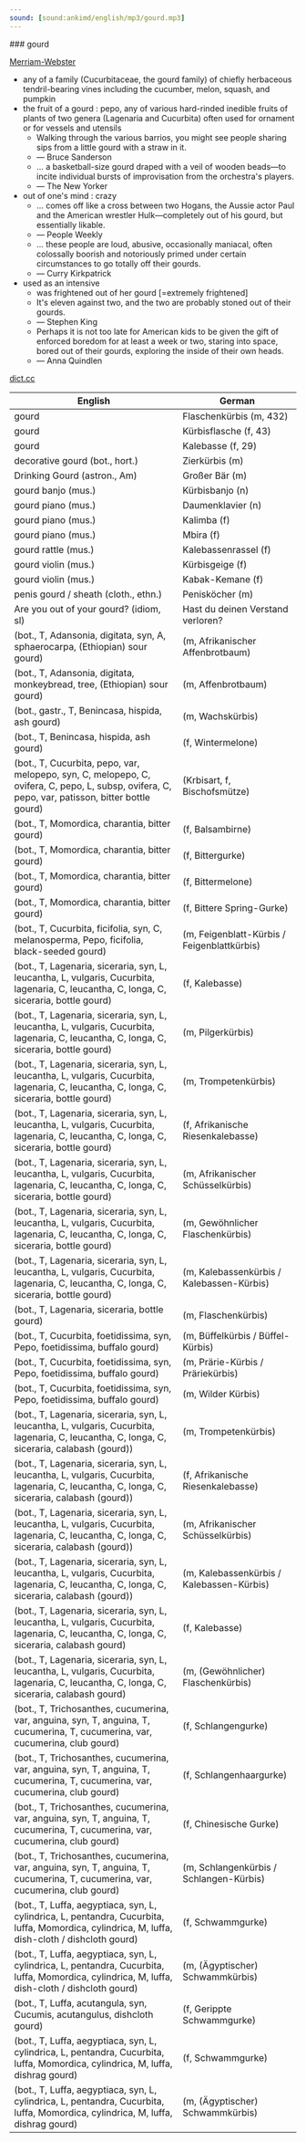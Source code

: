 ```yaml
---
sound: [sound:ankimd/english/mp3/gourd.mp3]
---
```


\### gourd

[Merriam-Webster](https://www.merriam-webster.com/dictionary/gourd)

- any of a family (Cucurbitaceae, the gourd family) of chiefly herbaceous tendril-bearing vines including the cucumber, melon, squash, and pumpkin
- the fruit of a gourd : pepo, any of various hard-rinded inedible fruits of plants of two genera (Lagenaria and Cucurbita) often used for ornament or for vessels and utensils
    - Walking through the various barrios, you might see people sharing sips from a little gourd with a straw in it.
    - — Bruce Sanderson
    - … a basketball-size gourd draped with a veil of wooden beads—to incite individual bursts of improvisation from the orchestra's players.
    - — The New Yorker
- out of one's mind : crazy
    - … comes off like a cross between two Hogans, the Aussie actor Paul and the American wrestler Hulk—completely out of his gourd, but essentially likable.
    - — People Weekly
    - … these people are loud, abusive, occasionally maniacal, often colossally boorish and notoriously primed under certain circumstances to go totally off their gourds.
    - — Curry Kirkpatrick
- used as an intensive
    - was frightened out of her gourd [=extremely frightened]
    - It's eleven against two, and the two are probably stoned out of their gourds.
    - — Stephen King
    - Perhaps it is not too late for American kids to be given the gift of enforced boredom for at least a week or two, staring into space, bored out of their gourds, exploring the inside of their own heads.
    - — Anna Quindlen

[dict.cc](https://www.dict.cc/gourd)

| English        | German       |
| -------------- | ------------ |
| gourd | Flaschenkürbis (m, 432) |
| gourd | Kürbisflasche (f, 43) |
| gourd | Kalebasse (f, 29) |
| decorative gourd (bot., hort.) | Zierkürbis (m) |
| Drinking Gourd (astron., Am) | Großer Bär (m) |
| gourd banjo (mus.) | Kürbisbanjo (n) |
| gourd piano (mus.) | Daumenklavier (n) |
| gourd piano (mus.) | Kalimba (f) |
| gourd piano (mus.) | Mbira (f) |
| gourd rattle (mus.) | Kalebassenrassel (f) |
| gourd violin (mus.) | Kürbisgeige (f) |
| gourd violin (mus.) | Kabak-Kemane (f) |
| penis gourd / sheath (cloth., ethn.) | Penisköcher (m) |
| Are you out of your gourd? (idiom, sl) | Hast du deinen Verstand verloren? |
|  (bot., T, Adansonia, digitata, syn, A, sphaerocarpa, (Ethiopian) sour gourd) |  (m, Afrikanischer Affenbrotbaum) |
|  (bot., T, Adansonia, digitata, monkeybread, tree, (Ethiopian) sour gourd) |  (m, Affenbrotbaum) |
|  (bot., gastr., T, Benincasa, hispida, ash gourd) |  (m, Wachskürbis) |
|  (bot., T, Benincasa, hispida, ash gourd) |  (f, Wintermelone) |
|  (bot., T, Cucurbita, pepo, var, melopepo, syn, C, melopepo, C, ovifera, C, pepo, L, subsp, ovifera, C, pepo, var, patisson, bitter bottle gourd) |  (Krbisart, f, Bischofsmütze) |
|  (bot., T, Momordica, charantia, bitter gourd) |  (f, Balsambirne) |
|  (bot., T, Momordica, charantia, bitter gourd) |  (f, Bittergurke) |
|  (bot., T, Momordica, charantia, bitter gourd) |  (f, Bittermelone) |
|  (bot., T, Momordica, charantia, bitter gourd) |  (f, Bittere Spring-Gurke) |
|  (bot., T, Cucurbita, ficifolia, syn, C, melanosperma, Pepo, ficifolia, black-seeded gourd) |  (m, Feigenblatt-Kürbis / Feigenblattkürbis) |
|  (bot., T, Lagenaria, siceraria, syn, L, leucantha, L, vulgaris, Cucurbita, lagenaria, C, leucantha, C, longa, C, siceraria, bottle gourd) |  (f, Kalebasse) |
|  (bot., T, Lagenaria, siceraria, syn, L, leucantha, L, vulgaris, Cucurbita, lagenaria, C, leucantha, C, longa, C, siceraria, bottle gourd) |  (m, Pilgerkürbis) |
|  (bot., T, Lagenaria, siceraria, syn, L, leucantha, L, vulgaris, Cucurbita, lagenaria, C, leucantha, C, longa, C, siceraria, bottle gourd) |  (m, Trompetenkürbis) |
|  (bot., T, Lagenaria, siceraria, syn, L, leucantha, L, vulgaris, Cucurbita, lagenaria, C, leucantha, C, longa, C, siceraria, bottle gourd) |  (f, Afrikanische Riesenkalebasse) |
|  (bot., T, Lagenaria, siceraria, syn, L, leucantha, L, vulgaris, Cucurbita, lagenaria, C, leucantha, C, longa, C, siceraria, bottle gourd) |  (m, Afrikanischer Schüsselkürbis) |
|  (bot., T, Lagenaria, siceraria, syn, L, leucantha, L, vulgaris, Cucurbita, lagenaria, C, leucantha, C, longa, C, siceraria, bottle gourd) |  (m, Gewöhnlicher Flaschenkürbis) |
|  (bot., T, Lagenaria, siceraria, syn, L, leucantha, L, vulgaris, Cucurbita, lagenaria, C, leucantha, C, longa, C, siceraria, bottle gourd) |  (m, Kalebassenkürbis / Kalebassen-Kürbis) |
|  (bot., T, Lagenaria, siceraria, bottle gourd) |  (m, Flaschenkürbis) |
|  (bot., T, Cucurbita, foetidissima, syn, Pepo, foetidissima, buffalo gourd) |  (m, Büffelkürbis / Büffel-Kürbis) |
|  (bot., T, Cucurbita, foetidissima, syn, Pepo, foetidissima, buffalo gourd) |  (m, Prärie-Kürbis / Präriekürbis) |
|  (bot., T, Cucurbita, foetidissima, syn, Pepo, foetidissima, buffalo gourd) |  (m, Wilder Kürbis) |
|  (bot., T, Lagenaria, siceraria, syn, L, leucantha, L, vulgaris, Cucurbita, lagenaria, C, leucantha, C, longa, C, siceraria, calabash (gourd)) |  (m, Trompetenkürbis) |
|  (bot., T, Lagenaria, siceraria, syn, L, leucantha, L, vulgaris, Cucurbita, lagenaria, C, leucantha, C, longa, C, siceraria, calabash (gourd)) |  (f, Afrikanische Riesenkalebasse) |
|  (bot., T, Lagenaria, siceraria, syn, L, leucantha, L, vulgaris, Cucurbita, lagenaria, C, leucantha, C, longa, C, siceraria, calabash (gourd)) |  (m, Afrikanischer Schüsselkürbis) |
|  (bot., T, Lagenaria, siceraria, syn, L, leucantha, L, vulgaris, Cucurbita, lagenaria, C, leucantha, C, longa, C, siceraria, calabash (gourd)) |  (m, Kalebassenkürbis / Kalebassen-Kürbis) |
|  (bot., T, Lagenaria, siceraria, syn, L, leucantha, L, vulgaris, Cucurbita, lagenaria, C, leucantha, C, longa, C, siceraria, calabash gourd) |  (f, Kalebasse) |
|  (bot., T, Lagenaria, siceraria, syn, L, leucantha, L, vulgaris, Cucurbita, lagenaria, C, leucantha, C, longa, C, siceraria, calabash gourd) |  (m, (Gewöhnlicher) Flaschenkürbis) |
|  (bot., T, Trichosanthes, cucumerina, var, anguina, syn, T, anguina, T, cucumerina, T, cucumerina, var, cucumerina, club gourd) |  (f, Schlangengurke) |
|  (bot., T, Trichosanthes, cucumerina, var, anguina, syn, T, anguina, T, cucumerina, T, cucumerina, var, cucumerina, club gourd) |  (f, Schlangenhaargurke) |
|  (bot., T, Trichosanthes, cucumerina, var, anguina, syn, T, anguina, T, cucumerina, T, cucumerina, var, cucumerina, club gourd) |  (f, Chinesische Gurke) |
|  (bot., T, Trichosanthes, cucumerina, var, anguina, syn, T, anguina, T, cucumerina, T, cucumerina, var, cucumerina, club gourd) |  (m, Schlangenkürbis / Schlangen-Kürbis) |
|  (bot., T, Luffa, aegyptiaca, syn, L, cylindrica, L, pentandra, Cucurbita, luffa, Momordica, cylindrica, M, luffa, dish-cloth / dishcloth gourd) |  (f, Schwammgurke) |
|  (bot., T, Luffa, aegyptiaca, syn, L, cylindrica, L, pentandra, Cucurbita, luffa, Momordica, cylindrica, M, luffa, dish-cloth / dishcloth gourd) |  (m, (Ägyptischer) Schwammkürbis) |
|  (bot., T, Luffa, acutangula, syn, Cucumis, acutangulus, dishcloth gourd) |  (f, Gerippte Schwammgurke) |
|  (bot., T, Luffa, aegyptiaca, syn, L, cylindrica, L, pentandra, Cucurbita, luffa, Momordica, cylindrica, M, luffa, dishrag gourd) |  (f, Schwammgurke) |
|  (bot., T, Luffa, aegyptiaca, syn, L, cylindrica, L, pentandra, Cucurbita, luffa, Momordica, cylindrica, M, luffa, dishrag gourd) |  (m, (Ägyptischer) Schwammkürbis) |
